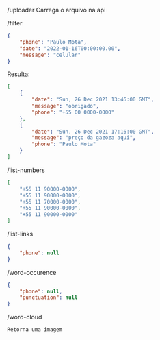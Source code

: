 /uploader
Carrega o arquivo na api

/filter
````json
{
    "phone": "Paulo Mota",
    "date": "2022-01-16T00:00:00.00",
    "message": "celular"
}
````
Resulta:
````json
[
    {
        "date": "Sun, 26 Dec 2021 13:46:00 GMT",
        "message": "obrigado",
        "phone": "+55 00 0000-0000"
    },
    {
        "date": "Sun, 26 Dec 2021 17:16:00 GMT",
        "message": "preço da gazoza aqui",
        "phone": "Paulo Mota"
    }
]
````

/list-numbers
```json
[
    "+55 11 90000-0000",
    "+55 11 90000-0000",
    "+55 11 70000-0000",
    "+55 11 90000-0000",
    "+55 11 90000-0000"
]
```

/list-links
````json
{
    "phone": null
}
````

/word-occurence
```json
{
    "phone": null,
    "punctuation": null
}
```

/word-cloud
```text
Retorna uma imagem
```
